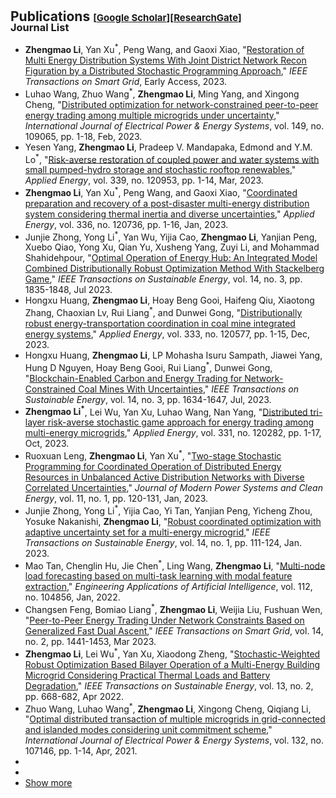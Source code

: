 <h1 id="publications"></h1>

<h2 style="margin: 30px 0px -15px;">Publications <temp style="font-size:15px;">[</temp><a href="https://scholar.google.com/citations?user=B5_2lu0AAAAJ&hl=EN&oi=ao" target="_blank" style="font-size:15px;">Google Scholar</a><temp style="font-size:15px;">]</temp><temp style="font-size:15px;">[</temp><a href="https://www.researchgate.net/profile/Zhengmao-Li" target="_blank" style="font-size:15px;">ResearchGate</a><temp style="font-size:15px;">]</temp></h2>

<h3 style="margin: 10px 0px 10px;">Journal List</h3>
<ul>
<li><strong>Zhengmao Li</strong>, Yan Xu<sup>*</sup>, Peng Wang, and Gaoxi Xiao, "<a href="https://ieeexplore.ieee.org/abstract/document/10258416">Restoration of Multi Energy Distribution Systems With Joint District Network Recon Figuration by a Distributed Stochastic Programming Approach</a>," <em>IEEE Transactions on Smart Grid</em>, Early Access, 2023.</li>
<li>Luhao Wang, Zhuo Wang<sup>*</sup>, <strong>Zhengmao Li</strong>, Ming Yang, and Xingong Cheng, "<a href="https://www.sciencedirect.com/science/article/pii/S0142061523001229">Distributed optimization for network-constrained peer-to-peer energy trading among multiple microgrids under uncertainty</a>," <em>International Journal of Electrical Power & Energy Systems</em>, vol. 149, no. 109065, pp. 1-18, Feb, 2023.</li>
<li>Yesen Yang, <strong>Zhengmao Li</strong>, Pradeep V. Mandapaka,  Edmond and Y.M. Lo<sup>*</sup>, "<a href="https://www.sciencedirect.com/science/article/pii/S0306261923003173">Risk-averse restoration of coupled power and water systems with small pumped-hydro storage and stochastic rooftop renewables</a>," <em>Applied Energy</em>, vol. 339, no. 120953, pp. 1-14, Mar, 2023.</li>
<li><strong>Zhengmao Li</strong>, Yan Xu<sup>*</sup>, Peng Wang, and Gaoxi Xiao, "<a href="https://ieeexplore.ieee.org/abstract/document/10258416">Coordinated preparation and recovery of a post-disaster multi-energy distribution system considering thermal inertia and diverse uncertainties</a>," <em>Applied Energy</em>, vol. 336, no. 120736, pp. 1-16, Jan, 2023.</li>
<li>Junjie Zhong, Yong Li<sup>*</sup>,  Yan Wu, Yijia Cao, <strong>Zhengmao Li</strong>, Yanjian Peng, Xuebo Qiao, Yong Xu, Qian Yu, Xusheng Yang, Zuyi Li, and Mohammad Shahidehpour, "<a href="https://ieeexplore.ieee.org/abstract/document/10061341">Optimal Operation of Energy Hub: An Integrated Model Combined Distributionally Robust Optimization Method With Stackelberg Game</a>," <em>IEEE Transactions on Sustainable Energy</em>, vol. 14, no. 3, pp. 1835-1848, Jul 2023.</li>
<li>Hongxu Huang, <strong>Zhengmao Li</strong>, Hoay Beng Gooi, Haifeng Qiu, Xiaotong Zhang, Chaoxian Lv, Rui Liang<sup>*</sup>, and Dunwei Gong, "<a href="https://www.sciencedirect.com/science/article/pii/S0306261922018347">Distributionally robust energy-transportation coordination in coal mine integrated energy systems</a>," <em>Applied Energy</em>, vol. 333, no. 120577, pp. 1-15, Dec, 2023.</li>
<li>Hongxu Huang, <strong>Zhengmao Li</strong>, LP Mohasha Isuru Sampath, Jiawei Yang, Hung D Nguyen, Hoay Beng Gooi, Rui Liang<sup>*</sup>, Dunwei Gong, "<a href="https://ieeexplore.ieee.org/abstract/document/10035877">Blockchain-Enabled Carbon and Energy Trading for Network-Constrained Coal Mines With Uncertainties</a>," <em>IEEE Transactions on Sustainable Energy</em>, vol. 14, no. 3, pp. 1634-1647, Jul, 2023.</li>
<li><strong>Zhengmao Li<sup>*</sup></strong>, Lei Wu, Yan Xu, Luhao Wang, Nan Yang, "<a href="https://www.sciencedirect.com/science/article/pii/S0306261922015392">Distributed tri-layer risk-averse stochastic game approach for energy trading among multi-energy microgrids</a>," <em>Applied Energy</em>, vol. 331, no. 120282, pp. 1-17, Oct, 2023.</li>
<li>Ruoxuan Leng, <strong>Zhengmao Li</strong>, Yan Xu<sup>*</sup>, "<a href="https://ieeexplore.ieee.org/abstract/document/10018860">Two-stage Stochastic Programming for Coordinated Operation of Distributed Energy Resources in Unbalanced Active Distribution Networks with Diverse Correlated Uncertainties</a>," <em>Journal of Modern Power Systems and Clean Energy</em>, vol. 11, no. 1, pp. 120-131, Jan, 2023.</li>
<li>Junjie Zhong, Yong Li<sup>*</sup>, Yijia Cao, Yi Tan, Yanjian Peng, Yicheng Zhou, Yosuke Nakanishi, <strong>Zhengmao Li</strong>, "<a href="https://ieeexplore.ieee.org/abstract/document/9872065">Robust coordinated optimization with adaptive uncertainty set for a multi-energy microgrid</a>," <em>IEEE Transactions on Sustainable Energy</em>, vol. 14, no. 1, pp. 111-124, Jan. 2023.</li>
<li>Mao Tan, Chenglin Hu, Jie Chen<sup>*</sup>, Ling Wang, <strong>Zhengmao Li</strong>, "<a href="https://www.sciencedirect.com/science/article/pii/S0952197622001075">Multi-node load forecasting based on multi-task learning with modal feature extraction</a>," <em>Engineering Applications of Artificial Intelligence</em>, vol. 112, no. 104856, Jan, 2022.</li>
<li>Changsen Feng, Bomiao Liang<sup>*</sup>, <strong>Zhengmao Li</strong>, Weijia Liu, Fushuan Wen, "<a href="https://ieeexplore.ieee.org/abstract/document/9744103">Peer-to-Peer Energy Trading Under Network Constraints Based on Generalized Fast Dual Ascent</a>," <em>IEEE Transactions on Smart Grid</em>, vol. 14, no. 2, pp. 1441-1453, Mar 2023.</li>
<li><strong>Zhengmao Li</strong>, Lei Wu<sup>*</sup>, Yan Xu, Xiaodong Zheng, "<a href="https://ieeexplore.ieee.org/abstract/document/9609546">Stochastic-Weighted Robust Optimization Based Bilayer Operation of a Multi-Energy Building Microgrid Considering Practical Thermal Loads and Battery Degradation</a>," <em>IEEE Transactions on Sustainable Energy</em>, vol. 13, no. 2, pp. 668-682, Apr 2022.</li>
<li>Zhuo Wang, Luhao Wang<sup>*</sup>, <strong>Zhengmao Li</strong>, Xingong Cheng, Qiqiang Li, "<a href="https://www.sciencedirect.com/science/article/pii/S0142061521003859">Optimal distributed transaction of multiple microgrids in grid-connected and islanded modes considering unit commitment scheme</a>," <em>International Journal of Electrical Power & Energy Systems</em>, vol. 132, no. 107146, pp. 1-14, Apr, 2021.</li>
<li>
<li>

<li> <a href="javascript:toggle_vis('newsmore')">Show more</a> </li>
<div id="newsmore" style="display:none">
<li><strong>[JUN. 2021]</strong> Join the <a href="https://www.spin-ion.com/">Spin-Ion Technologies</a>, involved in the <a href="https://bemagic-etn.eu/">BeMAGIC</a> program (Marie Sklodowska-Curie European Training Network).</li>
</div>
</ul>


